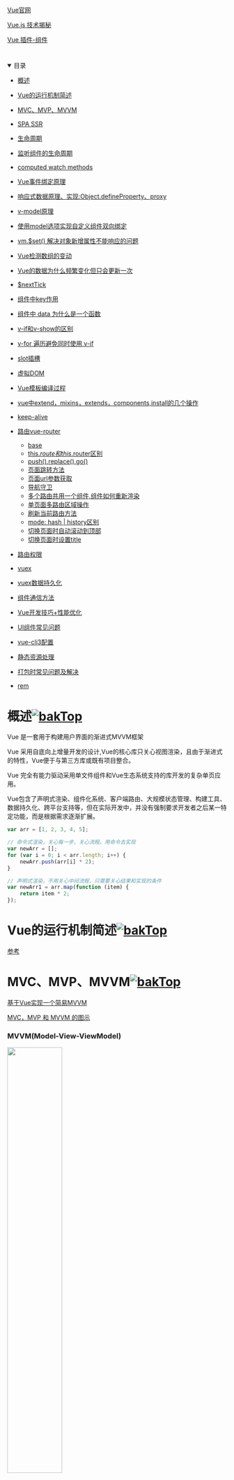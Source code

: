 <a id="top"></a>

# 
[Vue官网](http://doc.vue-js.com/v2/guide/)

[Vue.js 技术揭秘](https://ustbhuangyi.github.io/vue-analysis/prepare/flow.html)

[Vue 插件-组件](/details/Vue/插件-组件.md)


<!-- [30 道 Vue 面试题，内含详细讲解（涵盖入门到精通，自测 Vue 掌握程度）](https://juejin.im/post/5d59f2a451882549be53b170) -->
<!-- [Vue源码阅读 - 依赖收集原理](https://segmentfault.com/a/1190000015562213) -->

# 

<details open>
  <summary>
    目录
  </summary>

* <a href="#概述">概述</a>  
* <a href="#Vue的运行机制简述">Vue的运行机制简述</a>
* <a href="#MVC、MVP、MVVM">MVC、MVP、MVVM</a>  
* <a href="#SPA">SPA SSR</a>
* <a href="#生命周期">生命周期</a>
* <a href="#监听组件的生命周期">监听组件的生命周期</a>

* <a href="#computed watch methods">computed watch methods</a>
* <a href="#Vue事件绑定原理">Vue事件绑定原理</a>

* <a href="#响应式数据原理、实现">响应式数据原理、实现:Object.defineProperty、proxy</a>

* <a href="#v-model原理">v-model原理</a>
* <a href="#自定义组件双向绑定">使用model选项实现自定义组件双向绑定</a>


* <a href="#解决对象新增属性不能响应的问题"> vm.$set() 解决对象新增属性不能响应的问题</a>
* <a href="#Vue检测数组的变动">Vue检测数组的变动</a>
* <a href="#Vue的数据为什么频繁变化但只会更新一次">Vue的数据为什么频繁变化但只会更新一次</a>
* <a href="#$nextTick">$nextTick</a> 
* <a href="#组件中key作用">组件中key作用</a>

* <a href="#组件中 data 为什么是一个函数">组件中 data 为什么是一个函数</a>
* <a href="#v-if和v-show的区别">v-if和v-show的区别</a>
* <a href="#v-for 遍历避免同时使用 v-if">v-for 遍历避免同时使用 v-if</a>
* <a href="#slot">slot插槽</a>
* <a href="#虚拟DOM">虚拟DOM</a>
* <a href="#Vue模板编译过程">Vue模板编译过程</a>
* <a href="#extend,mixins,extends,components,install等">vue中extend，mixins，extends，components,install的几个操作</a>

* <a href="#keep-alive">keep-alive</a>
* <a href="#路由vue-router">路由vue-router</a>
  * <a href="#base">base</a>
  * <a href="#this.$route 和 this.$router区别">this.$route 和 this.$router区别</a>
  * <a href="#push(),replace(),go()">push(),replace(),go()</a>
  * <a href="#页面跳转方法">页面跳转方法</a>
  * <a href="#页面url参数获取">页面url参数获取</a>
  * <a href="#导航守卫">导航守卫</a>
  * <a href="#多个路由共用一个组件操作">多个路由共用一个组件,组件如何重新渲染</a>
  * <a href="#单页面多路由区域操作">单页面多路由区域操作</a>
  * <a href="#刷新当前路由方法">刷新当前路由方法</a>
  * <a href="#mode">mode: hash | history区别</a>
  * <a href="#切换页面时自动滚动到顶部">切换页面时自动滚动到顶部</a>
  * <a href="#切换页面时设置title">切换页面时设置title</a>
* <a href="#路由权限">路由权限</a>
* <a href="#vuex">vuex</a>
* <a href="#vuex数据持久化">vuex数据持久化</a>

* <a href="#组件通信方法">组件通信方法</a>

* <a href="#vue项目性能优化">Vue开发技巧+性能优化</a>
* <a href="#UI组件">UI组件常见问题</a>
* <a href="#vue-cli3配置">vue-cli3配置</a>
* <a href="#静态资源处理">静态资源处理</a>
* <a href="#打包时常见问题及解决">打包时常见问题及解决</a>
* <a href="#rem">rem</a>

</details>


# <a name="概述">概述</a>[![bakTop](./img/backward.png)](#top)  
Vue 是一套用于构建用户界面的渐进式MVVM框架

Vue 采用自底向上增量开发的设计,Vue的核心库只关心视图渲染，且由于渐进式的特性，Vue便于与第三方库或既有项目整合。

Vue 完全有能力驱动采用单文件组件和Vue生态系统支持的库开发的复杂单页应用。

Vue包含了声明式渲染、组件化系统、客户端路由、大规模状态管理、构建工具、数据持久化、跨平台支持等，但在实际开发中，并没有强制要求开发者之后某一特定功能，而是根据需求逐渐扩展。
```js
var arr = [1, 2, 3, 4, 5];

// 命令式渲染，关心每一步、关心流程。用命令去实现
var newArr = [];
for (var i = 0; i < arr.length; i++) {
    newArr.push(arr[i] * 2);
}

// 声明式渲染，不用关心中间流程，只需要关心结果和实现的条件
var newArr1 = arr.map(function (item) {
    return item * 2;
});
```


# <a name="Vue的运行机制简述">Vue的运行机制简述</a>[![bakTop](./img/backward.png)](#top)  
[参考](https://juejin.im/post/5cd8a7c1f265da037a3d0992#heading-13)

# <a name="MVC、MVP、MVVM">MVC、MVP、MVVM</a>[![bakTop](./img/backward.png)](#top)  
[基于Vue实现一个简易MVVM](https://juejin.im/post/5cd8a7c1f265da037a3d0992)

[MVC，MVP 和 MVVM 的图示](http://www.ruanyifeng.com/blog/2015/02/mvcmvp_mvvm.html)


### MVVM(Model-View-ViewModel)
<img src="img/Vue/mvvm.png" width="50%"/>

<img src="img/Vue/mvvm1.png" width="50%"/>

* View: 代表视图层，负责将数据模型渲染到页面上 ;也就是用户界面。前端主要由 HTML 和 CSS 来构建 。

* Model: 代表数据模型，泛指后端进行的各种业务逻辑处理和数据操控，对于前端来说就是后端提供的 api 接口。

* ViewModel: 通过双向绑定把View和Model进行同步交互，不需要手动操作DOM的一种设计思想。前端开发者对从后端获取的 Model 数据进行转换处理，做二次封装，以生成符合 View 层使用预期的视图数据模型

View 和 Model 之间并没有直接的联系，而是通过ViewModel进行交互，Model 和 ViewModel 之间的交互是双向的， 因此View 数据的变化会同步到Model中，而Model 数据的变化也会立即反应到View 上。


MVVM主要通过数据来显示视图层而不是操作节点，解决了MVC中大量的DOM操作使页面渲染性能降低，加载速度慢，影响用户体验问题。主要用于数据操作比较多的场景


MVVM优点:
```html
低耦合。视图（View）可以独立于Model变化和修改，一个ViewModel可以绑定到不同的"View"上，当View变化的时候Model可以不变，当Model变化的时候View也可以不变。

可重用性。你可以把一些视图逻辑放在一个ViewModel里面，让很多view重用这段视图逻辑。

独立开发。开发人员可以专注于业务逻辑和数据的开发（ViewModel），设计人员可以专注于页面设计。

可测试。界面素来是比较难于测试的，而现在测试可以针对ViewModel来写。
```

# <a name="SPA">SPA SSR SEO</a>[![bakTop](./img/backward.png)](#top)    
[浅谈SPA、SEO、SSR](https://www.jianshu.com/p/fcb98533bc18)
[30 道 Vue 面试题，内含详细讲解](https://juejin.im/post/5d59f2a451882549be53b170#heading-1)

## SPA（Single Page Application）单页面应用
仅在 Web 页面初始化时加载相应的 HTML、JavaScript 和 CSS。一旦页面加载完成，SPA 不会因为用户的操作而进行页面的重新加载或跳转；取而代之的是利用路由机制实现 HTML 内容的变换，UI 与用户的交互，避免页面的重新加载。

* 优点：
>
    用户体验好、快，内容的改变不需要重新加载整个页面，避免了不必要的跳转和重复渲染；

    服务器压力小；

    前后端职责分离，架构清晰，前端进行交互逻辑，后端负责数据处理；

* 缺点：
>
    初次加载耗时较长：会等待所有编译后的 js、CSS 文件都下载完成后，才开始进行页面的渲染,所以首屏渲染需要一定的时间

    前进后退路由管理：由于单页应用在一个页面中显示所有的内容，所以不能使用浏览器的前进后退功能，所有的页面切换需要自己建立堆栈管理；

    SEO 难度较大：因为 SPA 页面的内容是通过 Ajax 获取，而搜索引擎爬取工具并不会等待 Ajax 异步完成后再抓取页面内容，所以在 SPA 中是抓取不到页面通过 Ajax 获取到的内容。


## SSR(Server-Side Rendering) 服务器端渲染 
[Vue SSR 指南](https://ssr.vuejs.org/zh/)
[Vue SSR 踩坑之旅](https://juejin.im/post/5cb6c36e6fb9a068af37aa35)
 
在客户端将标签渲染成的整个 html 片段的工作在服务端完成，服务端形成的html 片段直接返回给客户端这个过程就叫做服务端渲染。

在普通的SPA中，一般是将框架及网站页面代码发送到浏览器，然后在浏览器中生成和操作DOM（这里也是第一次访问SPA网站在同等带宽及网络延迟下比传统的在后端生成HTML发送到浏览器要更慢的主要原因），    

可以将SPA应用打包到服务器上，在服务器上渲染出HTML，发送到浏览器，这样的HTML页面还不具备交互能力，所以还需要与SPA框架配合，在浏览器上“混合”成可交互的应用程序。所以，只要能合理地运用SSR技术，不仅能一定程度上解决首屏慢的问题，还能获得更好的SEO。

* SSR的优点
>
    更利于首屏渲染，更快的响应时间，直接由服务端渲染好页面直接返回显示，无需等待下载 js 文件及再去渲染。

    更好的SEO，我们可以将SEO的关键信息直接在后台就渲染成HTML，而保证搜索引擎的爬虫都能爬取到关键数据。

* SSR缺点
>
    服务器压力大，相对于仅仅需要提供静态文件的服务器，SSR中使用的渲染程序自然会占用更多的CPU和内存资源

    一些常用的浏览器API可能无法正常使用，比如window、docment和alert等，如果使用的话需要对运行的环境加以判断

    服务端渲染只支持 beforCreate 和 created 两个钩子函数

    开发调试会有一些麻烦，因为涉及了浏览器及服务器，对于SPA的一些组件的生命周期的管理会变得复杂

    可能会由于某些因素导致服务器端渲染的结果与浏览器端的结果不一致

* SSR常用框架  
[Vue.js 的Nuxt](https://nuxtjs.org/guide/installation)  
[React 的 Next](https://nextjs.org/)

## SEO（Search Engine Optimization）搜索引擎优化
SEO是一种通过了解搜索引擎的运作规则（如何抓取网站页面，如何索引以及如何根据特定的关键字展现搜索结果排序等）来调整网站，以提高该网站在搜索引擎中某些关键词的搜索结果排名。


## 总结
服务器端渲染会先向后端请求数据，生成完整首屏HTML后返回给客户端

客户端渲染会等待JS下载，解析完之后再向服务器请求数据，等待过程中是什么也没有的，所以会出现首屏白页的情况

![服务端渲染](./img/Vue/服务端渲染.png) 
![客户端渲染](./img/Vue/客户端渲染.png)


# <a name="Vue事件绑定原理">Vue事件绑定原理</a>[![bakTop](./img/backward.png)](#top)  

Vue的事件分为2种，一种是原生事件绑定，还有一种是组件的事件绑定。
* 原生dom事件的绑定，采用的是addEventListener实现；
* 组件事件绑定是通过Vue自定义的$on实现的


# <a name="响应式数据原理、实现">响应式数据原理、实现:Object.defineProperty、proxy</a>[![bakTop](./img/backward.png)](#top)    
Vue主要通过以下4个步骤实现响应式数据:  
* 实现一个监听器「Observer」：对数据对象进行遍历，包括子属性对象的属性，利用Object.defineProperty()在属性上都加上getter和setter，这样后，给对象的某个值赋值，就会触发setter，那么就能监听到数据变化
* 实现一个解析器「Compile」：解析Vue模板指令，将模板中的变量都替换成数据，然后初始化渲染页面视图，并将每个指令对应的节点绑定更新函数，添加监听数据的订阅者，一旦数据有变动，收到通知，调用更新函数进行数据更新
* 实现一个订阅者「Watcher」：Watcher订阅者是Observer和Compile之间通信的桥梁，主要任务是订阅Observer中的属性值变化的消息，当收到属性值变化的消息时，触发解析器Compile中对应的更新函数
* 实现一个订阅器「Dep」：订阅器采用发布-订阅设计模式，用来收集订阅者Watcher，对监听器Observer和订阅者Watcher进行统一管理


[0 到 1 掌握：Vue 核心之数据双向绑定](https://juejin.im/post/5d421bcf6fb9a06af23853f1)

[深入浅出Vue响应式原理](https://juejin.im/post/5d229bfc5188252d707f3ac6)

Vue 数据双向绑定主要是指：数据变化更新视图，视图变化更新数据

Vue2 采用数据劫持结合发布—订阅模式的方法，通过 Object.defineProperty() 来劫持各个属性的 setter，getter，在数据变动时发布消息给订阅者，触发相应的监听回调,实现数据双向绑定


Object.defineProperty无法监控到数组下标的变化，导致直接通过数组的下标给数组设置值，不能实时响应。 为了解决这个问题，经过vue内部处理后可以使用以下几种方法来监听数组
>
    push()
    pop()
    shift()
    unshift()
    splice()
    sort()
    reverse()


Vue3 则使用 Proxy


![img](./img/vuexys.png)

[实现双向绑定Proxy比defineproperty优劣如何?](https://juejin.im/post/5acd0c8a6fb9a028da7cdfaf)


### 区别：
>
    Object.definedProperty 的作用是劫持一个对象的属性，劫持属性的getter和setter方法，在对象的属性发生变化时进行特定的操作。而 Proxy 劫持的是整个对象。

    Proxy 可以直接监听对象而非属性,以直接监听数组的变化；

    Proxy 的第二个参数可以有 13 种拦截方法，比起 Object.defineProperty() 要更加丰富

    Object.definedProperty 不支持数组，更准确的说是不支持数组的各种API，因为如果仅仅考虑arry[i] = value 这种情况，是可以劫持的，但是这种劫持意义不大。而 Proxy 可以支持数组的各种API。

    尽管 Object.defineProperty 有诸多缺陷，但是其兼容性要好于 Proxy


### [Object.defineProperty:](https://www.w3cplus.com/vue/vue-two-way-binding-object-defineproperty.html)
Object.defineProperty(obj, prop, descriptor)

定义出来的属性，默认是不可枚举，不可更改，不可配置【无法delete】

基本用法
```js
let obj = {
  name: 'Tom'
};
let temp = 'base';
Object.defineProperty(obj, 'name', {
    get() {
        console.log("读取成功");
        return temp
    },
    set(value) {
        console.log("设置成功");
        temp = value;
    }
});
obj.name = 'change';
console.log(obj.name);
```

https://juejin.im/post/5acc17cb51882555745a03f8  

Object.defineProperty双向绑定-简
>
    const obj = {};
    Object.defineProperty(obj, 'text', {
      get: function() {
        console.log('get')
      },
      set: function(newVal) {
        console.log('set:' + newVal);
        document.getElementById('input').value = newVal;
        document.getElementById('span').innerHTML = newVal;
      }
    });

    const ipt = document.getElementById('input');
    ipt.addEventListener('keyup', function(e){
      obj.text = e.target.value;
    })


### [proxy](http://es6.ruanyifeng.com/#docs/proxy)
new Proxy(target, handler)

target参数表示所要拦截的目标对象，handler参数也是一个对象，用来定制拦截行为。

Proxy 会劫持整个对象，读取对象中的属性或者是修改属性值，那么就会被劫持。  
但是有点需要注意，复杂数据类型，监控的是引用地址，而不是值，如果引用地址没有改变，那么不会触发set。


>
    let obj = {name: 'Yvette', hobbits: ['travel', 'reading'], info: {
        age: 20,
        job: 'engineer'
    }};
    let p = new Proxy(obj, {
        get(target, key) { //第三个参数是 proxy， 一般不使用
            console.log('读取成功');
            //Reflect.get方法查找并返回target对象的key属性，如果没有该属性，则返回undefined。
            return Reflect.get(target, key);
        },
        set(target, key, value,receiver) {
            if(key === 'length') return true; //如果是数组长度的变化，返回。
            console.log('设置成功');
            return Reflect.set(target, key, value,receiver);
        }
    });
    p.name = 20; //设置成功
    p.age = 20; //设置成功; 不需要事先定义此属性
    p.hobbits.push('photography'); //读取成功;注意不会触发 set
    p.info.age = 18; //读取成功;不会触发 set

proxy双向绑定-简
>
    let input = document.querySelector('#input')
    let span = document.querySelector('#span')
    const obj = new Proxy({text:''},{
      get: function(target,key,receiver) {
        console.log('get ');
        return Reflect.get(target,key,receiver)
      },
      set: function(target,key,val,receiver) {
        console.log('set :' + val);
        input.value = val;
        span.innerHTML = val;
        return Reflect.set(target,key,val,receiver)
      }
    });
    input.addEventListener('keyup', function(e){
      obj.text = e.target.value;
    })

## Vue的响应式原理
>
    当一个Vue实例创建时，vue会遍历data选项的属性，用 Object.defineProperty 将它们转为 getter/setter并且在内部追踪相关依赖，在属性被访问和修改时通知变化。 每个组件实例都有相应的 watcher 程序实例，它会在组件渲染的过程中把属性记录为依赖，之后当依赖项的 setter 被调用时，会通知 watcher 重新计算，从而致使它关联的组件得以更新。


# <a  name="v-model原理">v-model原理</a>[![bakTop](./img/backward.png)](#top)
在 vue 项目中主要使用 v-model 指令在表单 input、textarea、select 等元素上创建双向数据绑定，我们知道 v-model 本质上不过是语法糖，v-model 在内部为不同的输入元素使用不同的属性并抛出不同的事件：

text 和 textarea 元素使用 value 属性和 input 事件；
checkbox 和 radio 使用 checked 属性和 change 事件；
select 字段将 value 作为 prop 并将 change 作为事件。

以 input  表单元素为例：
```html
<input v-model='val'>
相当于
<input :value="val" @input="val = $event.target.value">
```


# <a name="生命周期">生命周期</a>[![bakTop](./img/backward.png)](#top)  
[官网-生命周期钩子](https://cn.vuejs.org/v2/api/#%E9%80%89%E9%A1%B9-%E7%94%9F%E5%91%BD%E5%91%A8%E6%9C%9F%E9%92%A9%E5%AD%90)

[Vue2.0生命周期](https://segmentfault.com/a/1190000008010666)  

[Vue父子组件生命周期执行顺序及钩子函数的个人理解](https://www.cnblogs.com/yuliangbin/p/9348156.html)

[「进击的前端工程师」从源码解读Vue生命周期，让面试官对你刮目相看](https://juejin.im/post/5d1b464a51882579d824af5b)


## 生命周期
Vue 实例有一个完整的生命周期，也就是从开始创建、初始化数据、编译模版、挂载 Dom -> 渲染、更新 -> 渲染、卸载等一系列过程，我们称这是 Vue 的生命周期,有时也叫它们生命周期钩子。

钩子函数:  
>
    钩子函数是Windows消息处理机制的一部分，通过设置“钩子”，应用程序可以在系统级对所有消息、事件进行过滤，访问在正常情况下无法访问的消息。钩子的本质是一段用以处理系统消息的程序，通过系统调用，把它挂入系统。---百度

[JavaScript：理解事件、事件处理函数、钩子函数、回调函数](https://www.jianshu.com/p/a0c580ed3432)

一般认为，钩子函数就是回调函数的一种，其实还是有差异的，差异地方就是：触发的时机不同。

钩子函数 Hook
//在按钮点击时候立即执行钩子函数
```js
let btn = document.getElementById("btn");
btn.onclick = function(){
    console.log(this.onclick); //function
}
```
回调函数：  
//给按钮绑定了一个监听器，消息捕获的过程不能参与，而在捕获执行完毕的时候，回调函数才会执行。
```js
let btn = document.getElementById("btn");
btn.addEventListener("click",function(){
  console.log(this.onclick);//null
});
```

钩子函数在捕获消息的第一时间就执行，而回调函数是捕获结束时，最后一个被执行的。
钩子函数和回调函数都是事件处理函数

----

![生命周期](/img/Vue/lifeCycle.jpg)

## 各个生命周期作用：

* beforeCreated阶段: 实例创建前发生；数据对象data和vue实例的挂载元素$el都为undefined，还未初始化。 

* created阶段: 实例创建完成后发生；完成data初始化，$el还没有。此时无法与操作DOM，但可以通过vm.$nextTick来访问。

* beforeMount阶段：挂载前发生；完成了data和$el初始化，但还是挂载之前为虚拟的dom节点，data.message还未替换。 此时也可以对数据进行更改，但不会触发updated。

* mounted阶段：挂载完成后发生；$el挂载完成，data数据渲染。

* beforeUpdate：更新前发生；也就是响应式数据发生更新，虚拟dom重新渲染之前被触发，你可以在当前阶段进行更改数据，不会造成重新渲染。

* updated: 更新完成后发生；当前阶段组件Dom已完成更新。`避免在此期间更改数据，因为这可能会导致无限循环的更新。`

* activated: keep-alive组件被激活时调用

* deactivated: keep-alive组件被停用时调用

* beforeDestroy: 实例销毁前发生；此时，实例仍然完全可用。可以在这时进行善后收尾工作，比如清除计时器。

* destroyed：销毁完成后发生；对data的改变不会再触发周期函数，说明此时vue实例已经解除了事件监听以及和dom的绑定，但是dom结构依然存在

* errorCaptured： 当捕获一个来自子孙组件的错误时被调用


## 生命周期的一些使用方法：

* beforecreate: 可以在这加个loading事件，在加载实例时触发  

* created: 初始化完成时的事件写在这里，如在这结束loading事件，异步请求也适宜在这里调用  

* mounted: 挂载元素，获取到DOM节点  

* updated: 任何数据的更新,如果要做统一的业务逻辑处理使用此钩子函数  

* beforeDestroy: 页面退出前操作(如：确认是否退出登录)

* Vue的所有生命周期函数都是自动绑定到this的上下文上。所以，你这里使用箭头函数的话，就会出现this指向的父级作用域，就会报错

## 在哪个生命周期内调用异步请求？
可以在钩子函数 created、beforeMount、mounted 中进行调用，因为在这三个钩子函数中，data 已经创建，可以将服务端端返回的数据进行赋值。  
推荐在 created 钩子函数中调用异步请求，因为在 created 钩子函数中调用异步请求有以下优点：
* 能更快获取到服务端数据，减少页面 loading 时间；
* ssr 只支持 beforeCreate和created 钩子函数，所以放在 created 中有助于一致性；

## 调用钩子的顺序 
```js
name ->  
components ->  
extend/mixins ->  
props -> 
data ->  
computed -> 
watch ->  
filters ->  
beforeCreated -> created ->  
beforeMount -> mounted ->  
beforeUpdate -> updated ->  
activated -> deactivate ->  
beforeDestroy -> destroyed
```



## 父子组件生命周期调用顺序？

加载渲染过程
>
    父 beforeCreate -> 父 created -> 父 beforeMount -> 
    子 beforeCreate -> 子 created -> 子 beforeMount -> 子 mounted -> 
    父 mounted


子组件更新过程
>
    父 beforeUpdate -> 
    子 beforeUpdate -> 子 updated -> 
    父 updated


父组件更新过程
>
    父 beforeUpdate ->  父 updated


销毁过程
>
    父 beforeDestroy -> 
    子 beforeDestroy -> 子 destroyed -> 
    父 destroyed


# <a name="监听组件的生命周期">监听子组件的生命周期</a>[![bakTop](./img/backward.png)](#top)  

父组件监听到子组件挂载 mounted就做一些逻辑处理

常规的写法可能如下：
```js
// Parent.vue
<Child @mounted="doSomething"/>

// Child.vue
mounted() {
  this.$emit("mounted");
}
```

通过 @hook来监听，子组件不需要任何处理，只需要在父组件引用的时候即可：
```js
//  Parent.vue
<Child @hook:mounted="doSomething" ></Child>
doSomething() {
  console.log('父组件监听到 mounted 钩子函数 ...');
},
    
//  Child.vue
mounted(){
  console.log('子组件触发 mounted 钩子函数 ...');
},    
    
// 以上输出顺序为：
// 子组件触发 mounted 钩子函数 ...
// 父组件监听到 mounted 钩子函数 ...     
```
其它的生命周期事件，例如： created， updated等都可监听


# <a name="computed watch methods">computed watch methods用法，区别</a>[![bakTop](./img/backward.png)](#top)  
[computed和watch的细节全面分析](https://segmentfault.com/a/1190000012948175)

[官网-watch](https://cn.vuejs.org/v2/api/#watch)

[官网-computed](https://cn.vuejs.org/v2/api/#computed)

## 用法、区别：
* computed watch前两者自动追踪数据，执行相关函数，methods需手动调用；  

* computed 是`计算属性`,依赖其它属性值，并且值有缓存(页面重新渲染值不变化,计算属性会立即返回之前的计算结果，而不必再次执行函数);  
  只有在它的相关依赖发生改变时才会重新取值; computed的对象无需声明（声明会报错）

* watch `监听`某个数据的变化，执行相关操作;无缓存性(页面重新渲染时值不变化也会执行); watch的对象必须事先声明  

* 当需要进行数值计算，并且依赖于其它数据时，应该使用 computed，可以利用 computed 的缓存特性，  
* 数据变化的同时进行异步操作或者是比较大的开销，那么watch为最佳选择  

## 基本使用：
```js
// watch
data() {
  return {
    firstName: 'Foo',
    lastName: 'Bar',
    fullName: 'Foo Bar'
  }
},
watch: {
  firstName(val) {
    this.fullName = val + ' ' + this.lastName
  },
  lastName(val) {
    this.fullName = this.firstName + ' ' + val
  }
}

//computed
data() {
  return {
    firstName: 'Foo',
    lastName: 'Bar',
  }
},

computed: {
  // 仅读取
  fullName() {
    return this.firstName + ' ' + this.lastName
  }
}

//computed：get(),set()用法
computed: {
  // 读取和设置
  fullName:{
    get(){
      return this.firstName + ' ' + this.lastName
    },
    set(val){
      //监视当前属性值的变化，当属性值发生变化时执行，更新相关的属性数据
      //val就是fullName的最新属性值
      var names = val.split(' ')
      this.firstName = names[0]
      this.lastName = names[names.length - 1]
    }
  }
}
```

## watch：深度监听
最初绑定的时候是不会执行的，要等到 `监听值改变`才执行监听计算;  
但当设置`immediate: true`时初始化的时候就会自动触发

`deep: true` 监听复杂数据类型需用深度监听
```js
watch: {
  'obj.a': {
    //深度监听对应的函数名必须为handler,否则无效果,因为watcher里面对应的是对handler的调用
    handler(newName, oldName) {
      console.log('obj.a changed');
    },
    immediate: true,//立即执行
    deep: true //深度监听
  },
}  
```

### 触发监听执行多个方法
使用数组可以设置多项，形式包括字符串、函数、对象

```html
<template>
  <div>{{name}}</div>
</template>
<script>
export default {
  data(){
      return{
        name: 'Joe'
      }
  },
  watch: {
    name: [
      'sayName1',
      function(newVal, oldVal) {
        console.log(newVal, oldVal);
        this.sayName2()
      },
      {
        handler: 'sayName3',
        immaediate: true
      }
    ]
  },
  created(){
    this.name = 'name改变了'
  },
  methods: {
    sayName1() {
      console.log('sayName1==>', this.name)
    },
    sayName2() {
      console.log('sayName2==>', this.name)
    },
    sayName3() {
      console.log('sayName3==>', this.name)
    }
  }
}
</script>
```
`注意，不应该使用箭头函数来定义 watcher 函数 (例如 searchQuery: newValue => this.updateAutocomplete(newValue))。理由是箭头函数绑定了父级作用域的上下文，所以 this 将不会按照期望指向 Vue 实例，`

# <a name="解决对象新增属性不能响应的问题">vm.$set() 解决对象新增属性不能响应的问题</a>[![bakTop](./img/backward.png)](#top)  
[Vue文档-深入响应式原理](https://cn.vuejs.org/v2/guide/reactivity.html)

在实例初始化的时候，遍历data里所有的属性，并使用 Object.defineProperty 把这些属性全部转为 getter/setter。  
对于已经创建的实例，Vue 不允许动态添加根级别的响应式属性  
但是，可以使用 Vue.set (object, propertyName, value)方法向嵌套对象添加响应式属性

示例：
```vue
<template>
  <div>
    <ul>
      <li v-for="value in obj" :key="value">
        {{value}}
      </li>
    </ul>
    <button @click="addObjB">添加obj.b</button>
  </div>
</template>
<script>
export default {
  data () {
    return {
      obj: {
        a: 'obj.a'
      }
    }
  },
  methods: {
    addObjB () {
      this.obj.b = 'obj.b'
      console.log(this.obj)
    }
  }
}
</script>
<style></style>
```
点击button会发现，obj.b 已经成功添加，但是视图并未刷新：
原因在于在Vue实例创建时，obj.b并未声明，因此就没有被Vue转换为响应式的属性，自然就不会触发视图的更新，这时就需要使用Vue的全局api: Vue.set() 
```js
addObjB () {
  // this.obj.b = 'obj.b'
  this.$set(this.obj, 'b', 'obj.b')
  console.log(this.obj)
}
```
$set()方法相当于手动的去把obj.b处理成一个响应式的属性，此时视图也会跟着改变了：


# <a name="Vue检测数组的变动">Vue检测数组的变动</a>[![bakTop](./img/backward.png)](#top)  
[Vue文档-深入响应式原理](https://cn.vuejs.org/v2/guide/reactivity.html)

### Vue 能检测以下数组的变动
```js
push()
pop()
shift()
unshift()
splice()
sort()
reverse()
```

### Vue 不能检测以下数组的变动
1. 当你利用索引直接设置一个数组项时，例如：vm.items[indexOfItem] = newValue  

2. 当你修改数组的长度时，例如：vm.items.length = newLength


举例：
```js
var vm = new Vue({
  data: {
    items: ['a', 'b', 'c']
  }
})
vm.items[1] = 'x' // 不是响应性的
vm.items.length = 2 // 不是响应性的
```

解决第一个问题：
```js

vm.$set(vm.items, indexOfItem, newValue)

vm.items.splice(indexOfItem, 1, newValue)
```

解决第二类问题：
```js
vm.items.splice(newLength)
```


# <a name="组件中data为什么是一个函数">组件中 data 为什么是一个函数</a>[![bakTop](./img/backward.png)](#top)  
[组件中的data为什么是函数](https://juejin.im/post/5e8dd5266fb9a03c703fb168#heading-9)

[风格指南](https://cn.vuejs.org/v2/style-guide/#%E7%BB%84%E4%BB%B6%E6%95%B0%E6%8D%AE%E5%BF%85%E8%A6%81)

```
  为什么组件中的 data 必须是一个函数，然后 return 一个对象，而 new Vue 实例里，data 可以直接是一个对象？
```

如果组件里 data 直接写了一个对象的话，那么如果你在模板中多次声明这个组件，组件中的 data 会指向同一个引用。  
此时如果在某个组件中对 data 进行修改，会导致其他组件里的 data 也被污染。 而如果使用函数的话，每个组件里的 data 会有单独的引用，这个问题就可以避免了。

# <a name="v-if和v-show的区别">v-if和v-show的区别</a>[![bakTop](./img/backward.png)](#top)  
[官网解释](https://cn.vuejs.org/v2/guide/conditional.html#v-if-vs-v-show)



```html
v-if 是“真正”的条件渲染，因为它会确保在切换过程中条件块内的事件监听器和子组件适当地被销毁和重建。

v-if 也是惰性的：如果在初始渲染时条件为假，则什么也不做——直到条件第一次变为真时，才会开始渲染条件块。

v-show 只是简单的display控制显隐藏，不管初始条件如何，元素总会被渲染；
```
v-if 有更高的切换开销，而 v-show 有更高的初始渲染开销。  
因此，v-if适用于很少改变条件的场景，v-show适用于频繁切换条件的场景。

# <a name="v-for 遍历避免同时使用 v-if">v-for 遍历避免同时使用 v-if</a>[![bakTop](./img/backward.png)](#top)  
[官网解释](https://cn.vuejs.org/v2/guide/conditional.html#v-if-%E4%B8%8E-v-for-%E4%B8%80%E8%B5%B7%E4%BD%BF%E7%94%A8)

[风格指南-避免 v-if 和 v-for 用在一起](https://cn.vuejs.org/v2/style-guide/#%E9%81%BF%E5%85%8D-v-if-%E5%92%8C-v-for-%E7%94%A8%E5%9C%A8%E4%B8%80%E8%B5%B7%E5%BF%85%E8%A6%81)

v-for 具有比 v-if 更高的优先级; 

推荐：
```html
isShow为false时，不会渲染列表，
如果将 v-if="isShow" 放在li标签里，列表依旧会渲染
<template>
<ul v-if="isShow">
  <li
    v-for="item in lists"
    :key="item.id"
  >
    {{ item.name }}
  </li>
</ul>
</template>
```

当只需要渲染很小一部分的时候，可以通过 computed 过滤掉无需渲染的列表。
而不是在 li 标签里使用  v-if="item.isActive"   

推荐：
```html
<template>
<ul>
  <li
    v-for="item in activeLists"
    :key="item.id"
  >
    {{ item.name }}
  </li>
</ul>
</template>

<script>
export default{
  data(){
    return{
      lists: [],
    }
  },
  computed: {
    activeLists() {
      return this.lists.filter((item) => {
        return item.isActive
      })
    }
  }
}
</script>
```

不推荐：
```html
<ul>
  <li
    v-for="user in users"
    v-if="user.isActive"
    :key="user.id">
    {{ user.name }}
  </li>
</ul>
```

# <a name="slot">slot插槽</a>[![bakTop](./img/backward.png)](#top)  
[官网-插槽](https://cn.vuejs.org/v2/guide/components-slots.html)

父组件来控制 插槽显示状态、内容  
子组件控制 插槽位置

### 普通插槽
一个不带 name 的 \<slot> 出口会带有隐含的名字“default”

```html
//父组件
<template>
  <div>
    我是父组件
    <slot-one >
      <p style="color:red">我是父组件插槽内容</p>
    </slot-one>
  </div>
</template>
<script>
import slotOne from '@/pages/slotOne.vue'

export default {
  components:{
    slotOne
  }
}
</script>

//子组件：slotOne.vue
<template>
  <div>
    <div>我是slotOne组件</div>
    <slot></slot>
  </div>
</template>
```

### 后备内容
有时为一个插槽设置具体的后备 (也就是默认的) 内容是很有用的，它只会在没有提供内容的时候被渲染。

```html
//父组件
<template>
  <div>
    我是父组件
    <slot-one></slot-one> <!-- 此时会显示子组件的 后备内容-->
    <slot-one>我不当备胎</slot-one>
  </div>
</template>
<script>
import slotOne from '@/pages/slotOne.vue'

export default {
  components:{
    slotOne
  }
}
</script>

//子组件：slotOne.vue
<template>
  <div>
    <div>我是slotOne组件</div>
    <slot-one>我是备胎</slot-one>
  </div>
</template>
```


### 具名插槽 ,作用域插槽
作用域插槽：让插槽内容能够访问子组件中才有的数据

父组件使用：  
* slot="header"
* v-slot:header (注意 v-slot 只能添加在 \<template> 上)  
  >v-slot:缩写# ；等同于 #header

```html
//父组件
<template>
  <div>
    我是父组件
    <slot-one>
      <p>我是普通插槽</p>
      <template slot="header">
        <p>我是名为header的slot</p>
      </template>
      <p slot="footer">我是名为footer的slot</p>

      <template v-slot:otherSlot="slotProps">
        访问 otherSlot插槽 的数据：{{slotProps}}
      </template>
    </slot-one>
  </div>
</template>
<script>
import slotOne from '@/pages/slotOne.vue'
export default {
  components:{
    slotOne
  }
}
</script>

//子组件：slotOne.vue
<template>
  <div>
    <div>我是slotOne组件</div>
    <slot name="header"></slot>
    <slot></slot>
    <slot name="footer"></slot>

    <p>----</p>
    <slot name="slotProps" :user="user" num="1"></slot>
  </div>
</template>
```

# <a name="组件中key作用">组件中key作用</a>[![bakTop](./img/backward.png)](#top)  

[写 React / Vue 项目时为什么要在列表组件中写 key，其作用是什么？](https://github.com/Advanced-Frontend/Daily-Interview-Question/issues/1)

[官网解释](https://cn.vuejs.org/v2/guide/list.html#%E7%BB%B4%E6%8A%A4%E7%8A%B6%E6%80%81)
```html
当 Vue.js 用 v-for 正在更新已渲染过的元素列表时，它默认用“就地复用”策略。如果数据项的顺序被改变，Vue 将不会移动 DOM 元素来匹配数据项的顺序， 而是简单复用此处每个元素，并且确保它在特定索引下显示已被渲染过的每个元素。

这个默认的模式是高效的，但是只适用于不依赖子组件状态或临时 DOM 状态 (例如：表单输入值) 的列表渲染输出。

为了给 Vue 一个提示，以便它能跟踪每个节点的身份，从而重用和重新排序现有元素，你需要为每项提供一个唯一 key 属性：
```

请用字符串或数值类型的值作为 v-for 的 key。

[VueAPI-key](https://cn.vuejs.org/v2/api/#key)
```html
key 的特殊属性主要用在 Vue 的虚拟 DOM 算法，在新旧 nodes 对比时辨识 VNodes。如果不使用 key，Vue 会使用一种最大限度减少动态元素并且尽可能的尝试修复/再利用相同类型元素的算法。使用 key，它会基于 key 的变化重新排列元素顺序，并且会移除 key 不存在的元素。

有相同父元素的子元素必须有独特的 key。重复的 key 会造成渲染错误
```

* 总结： 

key是给每一个vnode的唯一id,可以依靠key,更准确, 更快的拿到oldVnode中对应的vnode节点。

1. 更准确  
因为带key就不是就地复用了，在sameNode函数 a.key === b.key对比中可以避免就地复用的情况。所以会更加准确。

2. 更快  
利用key的唯一性生成map对象来获取对应节点，比遍历方式更快。 


* 为什么某些情况(增删改)不能用 index 作为 key  
操作数据更新时有bug，如删除某项时，删除了另一项

[Vue2.0 v-for 中 :key 到底有什么用？](https://www.zhihu.com/question/61064119/answer/766607894)

[为什么 Vue 中不要用 index 作为 key？（diff 算法详解）](https://juejin.im/post/5e8694b75188257372503722)

为了标识独有dom，key值一般我们取类似id这种唯一且 不变的变量，如果仅为了区分dom，元素不会频繁更新, 则可使用index索引


# <a name="虚拟DOM">虚拟 DOM</a>[![bakTop](./img/backward.png)](#top)  
[参考](https://www.jianshu.com/p/af0b398602bc?tdsourcetag=s_pctim_aiomsg)

[参考](https://juejin.im/post/5d36cc575188257aea108a74)


# <a name="Vue模板编译过程">Vue模板编译过程</a>[![bakTop](./img/backward.png)](#top) 
```
首先会先将模版通过解析器，解析成AST（抽象语法树），然后再通过优化器，遍历AST树，将里面的所有静态节点找出来，并打上标志，这样可以避免在数据更新进行重新生成新的Vnode的时候做一些无用的功夫，和diff算法对比时进行一些无用的对比，因为静态节点这辈子是什么样就是什么样的了，不会变化。接着，代码生成器会将这颗AST编译成代码字符串，这段字符串会别Vdom里面的createElement函数调用，最后生成Vnode。

```
# <a name="extend,mixins,extends,components,install等">Vue.extend,Vue.component,mixins,extends,install的几个操作</a>[![bakTop](./img/backward.png)](#top) 

### [Vue.extend](https://cn.vuejs.org/v2/api/#Vue-extend)

* 参数：{Object} options  
* 用法: 使用基础 Vue 构造器，创建一个“子类”。参数是一个包含组件选项的对象。

Vue.extend实际是创建一个构造器,对应的初始化构造器,并将其挂载到标签上

### [Vue.component](https://cn.vuejs.org/v2/api/#Vue-component)
* 参数：  
  {string} id  
  {Function | Object} [definition]

用法：注册或获取全局组件。注册还会自动使用给定的 id 设置组件的名称

```js
// 注册组件，传入一个扩展过的构造器
Vue.component('my-component', Vue.extend({ /* ... */ }))

// 注册组件，传入一个选项对象 (自动调用 Vue.extend)
Vue.component('my-component', { /* ... */ })

// 获取注册的组件 (始终返回构造器)
var MyComponent = Vue.component('my-component')
```

### [extends](https://cn.vuejs.org/v2/api/#extends)
* 类型：Object | Function
* 详细：
  允许声明扩展另一个组件 (可以是一个简单的选项对象或构造函数)，而无需使用 Vue.extend。这主要是为了便于扩展单文件组件。

### [mixins](https://cn.vuejs.org/v2/api/#mixins)
* 类型：Array\<Object\>
* 详细：  
  mixins 选项接收一个混入对象的数组。这些混入对象可以像正常的实例对象一样包含实例选项，这些选项将会被合并到最终的选项中，使用的是和 Vue.extend() 一样的选项合并逻辑。也就是说，如果你的混入包含一个 created 钩子，而创建组件本身也有一个，那么两个函数都会被调用。

  Mixin 钩子按照传入顺序依次调用，并在调用组件自身的钩子之前被调用。


# <a name="Vue的数据为什么频繁变化但只会更新一次">Vue的数据为什么频繁变化但只会更新一次</a>[![bakTop](./img/backward.png)](#top)  
Vue 异步执行 DOM 更新。Vue在观察到数据变化时并不是直接更新DOM，而是开启一个队列，并缓冲在同一事件循环中发生的所有数据改变。在缓冲时会去除重复数据，从而避免不必要的计算和DOM操作。然后，在下一个事件循环tick中，Vue刷新队列并执行实际工作。

由于VUE的数据驱动视图更新是异步的，即修改数据的当下，视图不会立刻更新，而是等同一事件循环中的所有数据变化完成之后，再统一进行视图更新。在同一事件循环中的数据变化后，DOM完成更新，立即执行nextTick(callback)内的回调。

# <a name="$nextTick">$nextTick</a>[![bakTop](./img/backward.png)](#top)  
[简单理解Vue中的nextTick](https://www.jianshu.com/p/a7550c0e164f)

源码路径：src\core\util\next-tick.js

### 原理：
Vue中DOM更新是异步的，$nextTick是DOM更新完成后执行的
在下次 DOM 更新循环结束之后执行延迟回调。  

nextTick主要使用了宏任务和微任务。根据执行环境分别尝试采用
  * Promise
  * MutationObserver
  * setImmediate
  * 如果执行环境不支持，会采用 setTimeout(fn, 0)代替。

### 使用场景：
* 在修改数据之后立即使用这个方法，可获取更新后的 DOM数据

* 在Vue生命周期的created()钩子函数进行的DOM操作一定要放在Vue.nextTick()的回调函数中  
在created()钩子函数执行的时候DOM 其实并未进行任何渲染，而此时进行DOM操作无异于徒劳，所以此处一定要将DOM操作的js代码放进Vue.nextTick()的回调函数中。与之对应的就是mounted()钩子函数，因为该钩子函数执行时所有的DOM挂载和渲染都已完成，此时在该钩子函数中进行任何DOM操作都不会有问题 。


### 什么时候需要用的$nextTick()
如：你在Vue生命周期的created()钩子函数进行的DOM操作一定要放在Vue.nextTick()的回调函数中。原因是在created()钩子函数执行的时候DOM 其实并未进行任何渲染，而此时进行DOM操作无异于徒劳，所以此处一定要将DOM操作的js代码放进Vue.nextTick()的回调函数中。  

而在mounted钩子函数中，因为该钩子函数执行时所有的DOM挂载和渲染都已完成，此时在该钩子函数中进行任何DOM操作都不会有问题，无需Vue.nextTick() 。

```js
created(){
  console.log('created',this.$el);
  this.$nextTick(()=>{
    console.log('created-nextTick', this.$el);
  })
}
mounted(){
  console.log('mounted',this.$el);
}

// 输出
//created undefined
//mounted <div></div>
//created-nextTick <div></div>
```

### 实例
```js
<div ref="msgDiv">{{msg}}</div>
<button @click="changeMsg">点击我</button>

data(){
  return {
    msg: "a"
  }
},     
methods: {
  changeMsg() {
    this.msg = "b"
    console.log(this.$refs.msgDiv.textContent) //'a' 
    this.$nextTick(function(){
      console.log(this.$refs.msgDiv.textContent) // 'b'
    })
  }
}
```

因为 $nextTick() 返回一个 Promise 对象，所以可以使用async/await：

```js
async changeMsg() {
  this.msg = "b"
  console.log(this.$refs.msgDiv.textContent) //'a' 
  await this.$nextTick();
  console.log(this.$refs.msgDiv.textContent) // 'b'
}
```

Vue在观察到数据变化时并不是直接更新DOM，而是开启一个队列，并缓冲在同一事件循环中发生的所有数据改变。在缓冲时会去除重复数据，从而避免不必要的计算和DOM操作。然后，在下一个事件循环tick中，Vue刷新队列并执行实际工作。


`总之，在数据变化后要执行的某个操作，而这个操作需要使用随数据改变而改变的DOM结构的时候，这个操作都应该放进Vue.nextTick()的回调函数中。`

# <a name="keep-alive">keep-alive</a>[![bakTop](./img/backward.png)](#top)  
[keep-alive](https://cn.vuejs.org/v2/api/#keep-alive)

[参考](https://juejin.im/post/5b2ce07ce51d45588a7dbf76)

包裹动态组件时，会缓存不活动的组件实例，主要用于保留组件状态或避免重新渲染；被包裹在keep-alive中的组件的状态将会被保留

keep-alive 是 Vue 内置的一个组件，可以使被包含的组件保留状态，避免重新渲染 ，其有以下特性：
* 一般结合路由和动态组件一起使用，用于缓存组件；

* 提供 include 和 exclude 属性，两者都支持字符串或正则表达式， include 表示只有名称匹配的组件会被缓存，exclude 表示任何名称匹配的组件都不会被缓存 ，其中 exclude 的优先级比 include 高；

* 对应两个钩子函数 activated 和 deactivated ，当组件被激活时，触发钩子函数 activated，当组件被移除时，触发钩子函数 deactivated。

```html
使用：
  缓存： <keep-alive include="组件1,组件2"></keep-alive>
  不缓存：<keep-alive exclude="组件1,组件2"></keep-alive>
  最大缓存数：<keep-alive :max="10"></keep-alive>

如果使用了keep-alive对组件进行了缓存，组件不会销毁，destroyed不执行  
当组件在keep-alive内被切换时组件的activated、deactivated这两个生命周期钩子函数会被执行
```

* 利用meta属性 设置组件是否缓存
```js
export default[
  {
    path:'/',
    name:'home',
    components:Home,
    meta:{
      keepAlive:true //需要被缓存的组件
  },
  {
    path:'/book',
    name:'book',
    components:Book,
    meta:{
      keepAlive:false //不需要被缓存的组件
  } 
]

<div id="app">
  <!--会被缓存的组件-->
  <keep-alive>
    <router-view v-if="$route.meta.keepAlive"></router-view>
  </keep-alive>

  <!--不会被缓存的组件-->
  <router-view v-if="!$route.meta.keepAlive">
  </router-view>
</div>
```


# <a name="路由vue-router">路由vue-router</a>[![bakTop](./img/backward.png)](#top)  
https://router.vuejs.org/zh

##  <a name="base">base</a>[![bakTop](./img/backward.png)](#top)  

    {
      path: '/a/:id?',  //访问路径, id表示路由参数 ，？表示路由参数可选（可传可不传)
      name: 'a', //名称，vue页面可通过name调用,
      component: A, //具体vue页面
      meta: {title: '标题'},  //页面标题
      children: [ //嵌套路由
      ],
      redirect: '/b', // { name: 'foo' } 重定向：当用户访问 /a时，URL 将会被替换成 /b，实际访问 /b 
      //{ path: '/b', query: { param1: '1',params2: '2' }}传参

      alias:'/b',  // 别名：/a 的别名是 /b，意味着，当用户访问 /b 时，URL 会保持为 /b，但是路由匹配则为 /a 
        用在 path: '/',中，不起作用，如：
        {
          path: '/',
          component: Hello,
          alias:'/home'
        }
    }
##  <a name="this.$route 和 this.$router区别">this.$route 和 this.$router区别</a>[![bakTop](./img/backward.png)](#top)  

    this.$route  信息参数（query、prams）传参获取 --只读
    this.$router 功能函数，go()，push()等方法调用 --只写

##  <a name="push(),replace(),go()">push(),replace(),go()</a>[![bakTop](./img/backward.png)](#top)  
1. push()
>
    this.$router.push(location, onComplete?, onAbort?) 
    this.$router.push({ name: 'user', params: { userId: '123' }})

    等同于\<router-link :to="...">	
    页面跳转，且会向 history 栈添加一个新的记录，当用户点击浏览器后退按钮时，则回到之前的 URL。  

2. replace()
>
    this.$router.replace(location, onComplete?, onAbort?) 
    this.$router.replace({ name: 'user', params: { userId: '123' }})

    等同于\<router-link :to="..." replace>  
    页面跳转，不会向 history 添加新记录，而是替换掉当前的 history 记录。

3. go()
>
    this.$router.go(n) //参数n是一个整数，意思是在 history 记录中向前或者后退多少步，

    this.$router.go(1)  等同于 history.forward()
    this.$router.go(-1) 等同于 history.back()

* resolve()
\<router-link\>标签实现新窗口打开 添加属性 target="_blank" 
```html
<router-link target="_blank" to="/home">home</router-link>
```

编程式导航
```js
this.$routerr.resolve(location, current?, append?)

seeShare(){
  let routeUrl = this.$router.resolve({
      path: "/home",
      query: {id: 'a'}
  });
  window.open(routeUrl .href, '_blank');
}
```

##  <a name="页面跳转方法">页面跳转方法</a>[![bakTop](./img/backward.png)](#top)  
`如果提供了 path，params会被忽略，所以用params方式传参要用name来引入`
>

    声明式 <router-link :to="...">
           <router-link :to="{name:'',params:{}}">
           <router-link :to="{path:'',query:{}}">

    编程式 router.push(...)
          router.push({name:'',params:{}})
          router.push({path:'',query:{}})

### 无参数：
1. (:to动态绑定name 或则 path) 页面自动解析成path地址 
>
    <router-link :to="{name:'RouterB'}">去B页面</router-link> 

2. (to="path")，只能指定path值 
>
    <router-link to="/RouterB">去B页面</router-link>  
      
### 传参:
1. query
>
    (query传参，参数通过url get方式拼接) --在浏览器地址栏中显示参数：?id=myid&name=myname

    <router-link :to="{path:'/A', query: {name:'name1', title: 'title1'} }">去A页面</router-link>

2. params传参
>
    (params传参，参数通过路径[/001]形式拼接到url上，如果没有在路径配置种使用参数占位符，url不会拼接，直接展示是具体路由页面)：/myid/myname

    <router-link :to="{name:'B', params: {name:'name2', title: 'title2'}}">去B页面</router-link>

##  <a name="页面url参数获取">页面url参数获取</a>[![bakTop](./img/backward.png)](#top)  
>
    var param = this.$route.query; //query传参 获取方法
    var param = this.$route.params; //params传参 获取方法

## <a name="导航守卫">导航守卫</a>[![bakTop](./img/backward.png)](#top)  

### 全局前置守卫:beforeEach
>
    router = new Router({})
    router.beforeEach((to, from, next)={
      //to: 即将进入的路由
      //from: 当前离开的路由
          //to from 包含属性：
          {
            fullPath: ""
            hash: ""
            matched: []
            meta: {}
            name: null
            params: {}
            path: ""
            query: {}
          }
      //next:
          next(): 进行管道中的下一个钩子。如果全部钩子执行完了，则导航的状态就是 confirmed (确认的)。

          next(false): 中断当前的导航。如果浏览器的 URL 改变了 (可能是用户手动或者浏览器后退按钮)，那么 URL 地址会重置到 from 路由对应的地址。

          next('/') 或者 next({ path: '/' }): 跳转到一个不同的地址。当前的导航被中断，然后进行一个新的导航。你可以向 next 传递任意位置对象，且允许设置诸如 replace: true、name: 'home' 之类的选项以及任何用在 router-link 的 to prop 或 router.push 中的选项。

          next(error): (2.4.0+) 如果传入 next 的参数是一个 Error 实例，则导航会被终止且该错误会被传递给 router.onError() 注册过的回调。

`确保要调用 next 方法，否则钩子就不会被 resolved。`

------

* 判断页面是否需要登录、修改页面title
1. beforeEach
>
    router.beforeEach((to, from, next) => {
      // 判断即将进入的页面是否需要登录
      if (to.meta.requiresAuth) {
        //获取token
        let token = localStorage.getItem('accessToken')
        //不存在跳到登录页，否则不变
        if (!token) {
          next('/login')
        } else {
          next()
        }
      } else {
        next()
      }
      if (to.meta.title) {
        /* 路由发生变化修改页面title */
        document.title = to.meta.title
      }
    })

2. vue-wechat-title
假如title需要读取文章的标题，每次都不一样

安装
>

    npm i -D vue-wechat-title
    // 全局引入
    import Vue from 'vue'
    import Title from 'vue-wechat-title'

    Vue.use(Title)
    <template>
      <!-- 使用 -->
      <div id="app" v-wechat-title="$route.meta.title" img-set=" ">
        <router-view/>
      </div>
    </template>


    npm i -D vue-wechat-title
    // 全局引入
    import Vue from 'vue'
    import Title from 'vue-wechat-title'

    Vue.use(Title)
    <template>
      <!-- 使用 -->
      <div id="app" v-wechat-title="$route.meta.title" img-set=" ">
        <router-view/>
      </div>
    </template>


### 全局解析守卫:beforeResolve
与beforeEach 类似，区别是在导航被确认之前，同时在所有组件内守卫和异步路由组件被解析之后，解析守卫就被调用

### 全局后置钩子 afterEach

不会接受 next 函数也不会改变导航本身：
>
    router.afterEach((to, from) => {
      // ...
    })

### 组件内的守卫：beforeRouteEnter 、beforeRouteUpdate、beforeRouteLeave

```js
beforeRouteEnter (to, from, next) {
  // 在渲染该组件的对应路由被 confirm 前调用
  // 不！能！获取组件实例 `this`
  // 因为当守卫执行前，组件实例还没被创建

  //不过，你可以通过传一个回调给 next来访问组件实例。在导航被确认的时候执行回调，并且把组件实例作为回调方法的参数。
  next(vm => {
    // 通过 `vm` 访问组件实例
    // `next 函数中 vm 回调不是同步执行，而是等到 mounted 执行完之后，才执行` 。
  })
},
beforeRouteUpdate (to, from, next) {
  // 在当前路由改变，但是该组件被复用时调用
  // 举例来说，对于一个带有动态参数的路径 /foo/:id，在 /foo/1 和 /foo/2 之间跳转的时候，
  // 由于会渲染同样的 Foo 组件，因此组件实例会被复用。而这个钩子就会在这个情况下被调用。
  // 可以访问组件实例 `this`
},
beforeRouteLeave (to, from, next) {
  // 导航离开该组件的对应路由时调用
}
```

##  <a name="多个路由共用一个组件操作">多个路由共用一个组件,组件如何重新渲染</a>[![bakTop](./img/backward.png)](#top)  
* router-view上加上一个唯一的key
```html
<div id="app">
  <router-view :key="$route.fullPath" />
</div>
```

* watch监听
```js
当路由变化时，watch里的路由监听函数都会被触发，可以在这个函数中对页面的数据进行重新加载的操作。
watch:{
  "$route":function(to,from){
    if (to.name === from.name && to.params.id !== from.params.id) {
      //do something 
    }
  }
}
```

* beforeRouteUpdate  // 组件内的守卫
```js
//设置id参数 判断是否相同
beforeRouteUpdate (to, from, next) {
  if (to.name === from.name && to.params.id !== from.params.id) {
    //do something 
    next() 
  }
}
```

##  <a name="单页面多路由区域操作">单页面多路由区域操作</a>[![bakTop](./img/backward.png)](#top)  
router.js
```js
export default new Router({
  routes: [
    {
      path: '/',
      components: {
        default:Hello,
        left:Hi1,
        right:Hi2
      }
    },{
      path: '/Hi',
      components: {
        default:Hello,
        left:Hi2,
        right:Hi1
      }
    }

  ]
})
```

App.vue
```html
<router-link to="/">首页</router-link> | 
<router-link to="/hi">Hi页面</router-link> 

<router-view ></router-view>
<router-view name="left" style="float:left;width:50%;background-color:#ccc;height:300px;"></router-view>

<router-view name="right" style="float:right;width:50%;background-color:#c0c;height:300px;"></router-view>
```

##  <a name="刷新当前路由方法">刷新当前路由方法</a>[![bakTop](./img/backward.png)](#top)  

* 相当于f5刷新，页面会有卡顿的情况
```js
this.$router.go(0)
location.reload() 
```

* beforeRouteEnter 先进入空白页再在空白页跳转回到上一个页面，
```js
// 要刷新的页面
refresh () {
  this.$router.replace({
    path: '/refresh',
    query: {
      t: Date.now()
    }
  })
}

// 空白页 
<script>
export default {
  beforeRouteEnter(to, from, next) {
    next(vm => {//
      vm.$router.replace(from.path)
    })
  }
}
</script>
```

* 用provide /inject组合实现
```js
//在App.vue,声明reload方法，控制router-view的显示或隐藏，从而控制页面的再次加载。
<template>
  <div id="app">
    <router-view v-if="isRouterAlive"></router-view>
  </div>
</template>

<script>
export default {
  name: 'App',
  provide () {
    return {
      reload: this.reload
    }
  },
  data () {
    return {
      isRouterAlive: true
    }
  },
  methods: {
    reload () {
      this.isRouterAlive = false
      this.$nextTick(function () {
        this.isRouterAlive = true
      })
    }
  }
}
</script>

//组件注入reload方法，在需要刷新的时候调用this.reload()
<script>
export default {
  inject:['reload'],
  data(){
    return {
    }
  }
}
</script>
```

* router-view上加上一个唯一的key
简单的在 router-view上加上一个唯一的key，来保证路由切换时都会重新渲染触发钩子了,
默认让key等于当时的时间戳，当切换当前路由的时候改变时间戳为现在的时间戳，同样也可以达到刷新路由的目的
```js
<router-view :key="key"></router-view>

computed: {
  key() {
    // 只要保证 key 唯一性就可以了，保证不同页面的 key 不相同
    return this.$route.fullPath
    // return this.$route.name !== undefined? this.$route.name + +new Date(): this.$route + +new Date()
  }
}
```


##  <a name="mode">路由模式 hash | history区别</a>[![bakTop](./img/backward.png)](#top)  
[参考](https://juejin.im/post/5cd8d609e51d456e7b372155#heading-9)

### 什么是前端路由：  
路由的概念来源于服务端，在服务端中路由描述的是 URL 与处理函数之间的映射关系。
在 Web 前端单页应用 SPA(Single Page Application)中，路由描述的是 URL 与 UI 之间的映射关系，这种映射是单向的，即 URL 变化引起 UI 更新（无需刷新页面）。

### vue-router 有 3 种路由模式：hash、history、abstract
对应的源码如下所示：
```js
switch (mode) {
  case 'history':
    this.history = new HTML5History(this, options.base);
    break;
  case 'hash':
    this.history = new HashHistory(this, options.base, this.fallback);
    break;
  case 'abstract':
    this.history = new AbstractHistory(this, options.base);
    break;
  default:
    if (process.env.NODE_ENV !== 'production') {
      assert(false, `invalid mode: ${mode}`);
    }
}
```

### hash
URL 中 hash (#) 及后面的那部分，常用作锚点在页面内进行导航，改变 URL 中的 hash 部分不会引起页面刷新

比如这个 URL：http://www.abc.com/#/hello，hash 的值为#/hello。它的特点在于：hash 虽然出现在 URL 中，但不会被包括在 HTTP 请求中，对后端完全没有影响，因此改变 hash 不会重新加载页面。

通过 hashchange 事件监听 URL 的变化，改变 URL 的方式只有这几种：通过浏览器前进后退改变 URL、通过\<a>标签改变 URL、通过window.location改变URL

### history

利用了H5 history的 pushState() 和 replaceState() 方法。（需要特定浏览器支持）

这两个方法应用于浏览器的历史记录栈，在当前已有的 back、forward、go 的基础之上，它们提供了对历史记录进行修改的功能。只是当它们执行修改时，虽然改变了当前的 URL，但浏览器不会立即向后端发送请求。

history.pushState({ page: 1 }, "", "a.html");
history.replaceState({ page: 1 }, "", "a.html");

pushState() 需要三个参数: 一个状态对象, 一个标题 (目前被忽略), 和 (可选的) 一个URL. 让我们来解释下这三个参数详细内容：

* 状态对象 — 是一个JavaScript对象，通过pushState () 创建新的历史记录条目。无论什么时候用户导航到新的状态，popstate事件就会被触发，且该事件的state属性包含该历史记录条目状态对象的副本。可以是能被序列化的任何东西。

* 标题 — 在此处传一个空字符串应该可以安全的防范未来这个方法的更改。或者，你可以为跳转的state传递一个短标题。

* URL — 该参数定义了新的历史URL记录。注意，调用 pushState() 后浏览器并不会立即加载这个URL，但可能会在稍后某些情况下加载这个URL，比如在用户重新打开浏览器时。新URL不必须为绝对路径。如果新URL是相对路径，那么它将被作为相对于当前URL处理。新URL必须与当前URL同源，否则 pushState() 会抛出一个异常。该参数是可选的，缺省为当前URL。

popstate
>
    当历史记录条目更改时，将触发popstate事件。如果被激活的历史记录条目是通过对history.pushState（）的调用创建的，或者受到对history.replaceState（）的调用的影响，popstate事件的state属性包含历史条目的状态对象的副本。

    需要注意的是调用history.pushState()或history.replaceState()不会触发popstate事件。只有在做出浏览器动作时，才会触发该事件，如用户点击浏览器的回退按钮（或者在Javascript代码中调用history.back()）

    触发浏览器回退按钮
    window.addEventListener('popstate', ()=>{
      console.log(location.href)
    })

###  abstract
支持所有 JavaScript 运行环境，如 Node.js 服务器端。如果发现没有浏览器的 API，路由会自动强制进入这个模式.

### mode:history缺点

* 打包存放路径问题
>
    mode: 'history',
    base: '/dist/' 

* 刷新问题
>

    不怕前进，不怕后退，就怕刷新（f5），（如果后端没有准备的话）,因为刷新是实实在在地去请求服务器的。
    在hash模式下，前端路由修改的是##中的信息，而浏览器请求时是不带它玩的，所以没有问题.
    但是在history下，你可以自由的修改path，当刷新时，如果服务器中没有相应的响应或者资源，页面会404。


### 404的配置  
>
    {
      path:'*',
      component:Error
    }

* abstract 

 支持所有 JavaScript 运行环境，如 Node.js 服务器端。如果发现没有浏览器的 API，路由会自动强制进入这个模式.

##  <a name="切换页面时自动滚动到顶部">切换页面时自动滚动到顶部</a>[![bakTop](./img/backward.png)](#top)  
```js
//路由跳转后页面回到顶部
new Router({
  routes: [...],
  scrollBehavior: () => ({ y: 0 }),
})

//期望滚动到哪个的位置
new Router({
  routes: [...],
  scrollBehavior (to, from, savedPosition) {
    // savedPosition当且仅当在浏览器前进后退按钮触发时才可用

    if (to.hash) { //模拟“滚动到锚点”的行为：
      return {
        selector: to.hash
      }
    }

    if (savedPosition) {
      //如果返回savedPosition,那么在点击后退按钮时就会表现的像原生浏览器一样，返回的页面会滚动过到之前按钮点击跳转的位置
      return savedPosition
    } else {
      if (from.meta.keepAlive) { //如果 keepAlive 的话，保存停留的位置
        from.meta.savedPosition = document.documentElement.scrollTop
      }
      return { x: 0, y: to.meta.savedPosition || 0 }
    }
  }
})
```
其他滚动： 
* window.scrollTo(0, 0)  
```js
window.scrollTo({ 
  top: 0, 
  behavior: "smooth" //平滑滚动
});
```

* requestAnimationFrame
```js
const scrollToTop = () => {
  const top = document.documentElement.scrollTop || document.body.scrollTop;
  if (top > 0) {
    window.requestAnimationFrame(scrollToTop);
    window.scrollTo(0, top - top / 8);
  }
}
```
// 调用
scrollToTop()


* document.documentElement.scrollTop = 0


##  <a name="切换页面时设置title">切换页面时设置title</a>[![bakTop](./img/backward.png)](#top)  
```js
const router = new Router({
  routes:[...]
})

router.beforeEach((to, from, next) => {
  window.scrollTo(0, 0)//切换页面时滚动条自动滚动到顶部

  if (to.meta.title) {//判断是���有标题
    //设置页面title
    document.title = to.meta.title
  }

  next()//执行进入路由，如果不写就不会进入目标页
})

export default router
```

# <a name="路由权限">路由权限</a>[![bakTop](./img/backward.png)](#top)  
https://juejin.im/post/5b5bfd5b6fb9a04fdd7d687a


# <a name="vuex">vuex</a>[![bakTop](./img/backward.png)](#top)  
[详情](/details/Vuex.md)


# <a name="vuex数据持久化">vuex数据持久化</a>[![bakTop](./img/backward.png)](#top)  
## 
[vuex页面刷新数据丢失的解决办法](https://blog.csdn.net/guzhao593/article/details/81435342)

window.addEventListener有一个方法可以监听页面刷新 "beforeunload"

```js
//app.vue
export default {
  name: 'App',
  created () {
    //在页面加载时读取sessionStorage里的状态信息
    if (sessionStorage.getItem("store") ) {
        this.$store.replaceState(Object.assign({}, this.$store.state,JSON.parse(sessionStorage.getItem("store"))))
    } 

    //在页面刷新时将vuex里的信息保存到sessionStorage里
    window.addEventListener("beforeunload",()=>{
        sessionStorage.setItem("store",JSON.stringify(this.$store.state))
    })
  }
}
```
[兼容iOS端](https://www.jianshu.com/p/15221e9d388b)

在IOS中 beforeunload 已经废弃且 sessionStorage 是无法被存储的

```js
// 兼容iOS端微信无法存取sessionStorage的问题
// 在页面加载时读取localStorage里的状态信息
if (localStorage.getItem('store')) {
  this.$store.replaceState(Object.assign({}, this.$store.state, JSON.parse(localStorage.getItem('store'))));
}
// 在页面刷新时将vuex里的信息保存到localStorage里
window.addEventListener('pagehide', () => {
  localStorage.setItem('store', JSON.stringify(this.$store.state));
});

// 在登录和注销界面增加
localStorage.removeItem('store');
```

## vuex-persistedstate插件
[vuex-persistedstate](https://github.com/robinvdvleuten/vuex-persistedstate)

```js
npm install --save vuex-persistedstate //安装插件

//store/index.js
import createPersistedState from "vuex-persistedstate";
const store = new Vuex.Store({
  // ...
  plugins: [createPersistedState()],
});

//在uni-app的使用
const store = new Vuex.Store({
  // ...
  plugins: [
		createPersistedState({
			storage: {
				getItem: key => uni.getStorageSync(key),
				setItem: (key, value) => uni.setStorageSync(key, value),
				removeItem: key => uni.removeStorageSync(key)
			}
		})
	],
});
```

# <a name="组件通信方法">组件通信方法</a>[![bakTop](./img/backward.png)](#top)  
[组件通信方法](/details/Vue/组件通信.md)


# <a name="vue项目性能优化">Vue开发技巧+性能优化</a>[![bakTop](./img/backward.png)](#top)  
[Vue开发技巧+性能优化](/details/Vue/Vue开发技巧+性能优化.md)


# <a name="UI组件">UI组件常见问题</a>[![bakTop](./img/backward.png)](#top)  
* 组件事件触发不了  

加.native`@key.native`

* element UI 自定义传参的解决方法

这里的handleSelect默认绑定的参数是选中的那条数据。如果一个页面有好几个相同的组件，要想知道选的是哪个？
```html
<el-autocomplete
    v-model="state4"
    :fetch-suggestions="querySearchAsync"
    placeholder="请输入内容"
    @select="handleSelect"
></el-autocomplete>
```
解决方案：
```html
<el-autocomplete
    v-model="state4"
    :fetch-suggestions="querySearchAsync"
    placeholder="请输入内容"
    @select="((item)=>{handleSelect(item, index)})"
    // 写个闭包就可以了，index表示第几个组件
></el-autocomplete>
```

# <a name="vue-cli3配置">vue-cli3配置</a>[![bakTop](./img/backward.png)](#top)  
[参考](https://blog.csdn.net/qq_36407748/article/details/80739787)

[官网](https://cli.vuejs.org/zh/config/#%E5%85%A8%E5%B1%80-cli-%E9%85%8D%E7%BD%AE)

安装更新  
npm install -g @vue/cli //全局安装
npm install -D @vue/cli //局部安装

创建项目  
vue create projectName

* vue.config.js
```js
const path = require('path');
function resolve(dir) {
  return path.join(__dirname, dir)
}
module.exports = {
  publicPath: process.env.NODE_ENV === 'production' ? './' : '/',
  //baseUrl (Vue CLI 3.3已弃用)

  outputDir: "dist", // 在npm run build时 生成文件的目录 

  assetsDir: "static", // 放置生成的静态资源的目录
  
  indexPath: "index.html", // 指定生成的 index.html 的输出路径 (相对于 outputDir)。也可以是一个绝对路径。

  lintOnSave: true, // 保存时检验格式

  productionSourceMap: false, // 生产环境是否生成map文件

  lintOnSave: process.env.NODE_ENV !== 'production', // eslint检验

  chainWebpack: config => { 
    // 自定义路径名
    config.resolve.alias
      .set('@', resolve('src'))
      .set('_c', resolve('src/components'))
  },

  devServer:{ // 代理
    open: true,// 启动服务器后是否打开浏览器
    host: 'localhost',
    port: 8080, 
    https: false, 
    hotOnly: false,
    
    proxy: { // 代理
      '/api': {
        target: '要跨域的域名',
        ws: true,
        changeOrigin: true
      },
    },
  }  
}
```

# <a name="静态资源处理">静态资源处理</a>[![bakTop](./img/backward.png)](#top)  

[参考](http://vuejs-templates.github.io/webpack/static.html)

#### 图片路径 
1. 相对URL，例如./assets/logo.png将被解释为模块依赖性。它们将替换为基于Webpack输出配置的自动生成的URL。

2. 未加前缀的URL(同相对URL)，例如，assets/logo.png将被视为与相对URL相同并被翻译成./assets/logo.png。

3. 带有前缀的URL~被视为模块请求，类似于require('some-module/image.png')。如果要利用Webpack的模块解析配置，则需要使用此前缀。例如，如果您有解析别名assets，则需要使用\<img src="~assets/logo.png" >以确保遵守别名。

4. 根相对URL，如/assets/logo.png根本不处理。--打包后图片不加载

#### src/assets和static/区别

能被 webpack 追踪到的静态资源，如 img 标签引入的图片， 可以放到 assets 里，
而webpack无法追踪到的图片，如通过 css backgrount-image 引入的图片，只能放到 static 目录。

相同点：资源在html中使用，都是可以的。

不同点：使用assets下面的资源，在js中使用的话，路径要经过webpack中file-loader编译，路径不能直接写。

assets中的文件会经过webpack打包，重新编译，推荐该方式。而static中的文件，不会经过编译static中的文件只是复制一遍而已。简单来说，static中建议放一些外部第三方，自己的放到assets，别人的放到static中。

注意：如果把图片放在assets与static中，html页面可以使用；但在动态绑定中，assets路径的图片会加载失败，因为webpack使用的是commenJS规范，必须使用require才可以

1. 图片路径为static
>
    <img class="img-title" src="static/images/index/b-t.jpg" alt="">

    onerror图片
    * <img :src="item.pic" alt="" onerror="this.src='static/images/errorImg.jpg'">
    * <img :src="item.pic" alt="" :onerror="errorImg'">
      data下: errorImg: 'this.src="' + require('../../assets/images/common/errorImg.jpg') + '"',

2. assets
>
    <img class="img-title" src="../assets/images/index/m-t.jpg" alt="">
    编译后会转为
    <img data-v-57509004="" src="/static/img/m-t.f606898.jpg" alt="" class="img-title">

3. 在JavaScript中获取资源路径 使用require对图片路径进行引用，这样通过变量传递的不是字符串而是图片资源。
>
    例：<img :src="imgUrl" alt=""> 
    data () {
      return {
        imgUrl: require('../assets/images/index/m-t.jpg')
      }
    }

# <a name="打包时常见问题及解决">打包时常见问题及解决</a>[![bakTop](./img/backward.png)](#top)  

## vue中打包后出现css中文本超出部分隐藏显示省略号失效
原因：webpack打包后-webkit-box-orient被移除，所以导致失效。

解决：该属性前后添加/*! autoprefixer: off */ /* autoprefixer: on */
```css
.ovh {
  display: -webkit-box; /*作为弹性伸缩盒子模型显示*/
  -webkit-line-clamp: 2; /*显示的行数；如果要设置2行加...则设置为2*/
  overflow: hidden;
  text-overflow: ellipsis; /* 溢出用省略号*/

  /*! autoprefixer: off */ 
  -webkit-box-orient: vertical;/*伸缩盒子的子元素排列：从上到下*/
  /* autoprefixer: on */
}
```

# <a name="rem">rem</a>[![bakTop](./img/backward.png)](#top)  
>    
    npm install lib-flexible --save //安装flexible
    import 'lib-flexible' //在main.js中引入flexible

    npm install px2rem-loader --save-dev //安装px2rem-loader,自动将px转换为rem

    配置px2rem-loader
    在vue-cli生成的文件中,找到以下文件 build/utils.js,
    在exports.cssLoaders添加
    const px2remLoader = {
      loader: 'px2rem-loader',
      options: {
        remUnit: 75
      }
    }
    在generateLoaders修改
    const loaders = options.usePostCSS ? [cssLoader, px2remLoader, postcssLoader] : [cssLoader, px2remLoader]

#### px2remLoader用法
>
    直接写px，编译后会直接转化成rem —- 除开下面两种情况，其他长度用这个
    在px;后面添加/*no*/，不会转化px，原样输出。 — 一般border需用这个
    在px;后面添加/*px*/,会根据dpr的不同，生成三套代码。—- 一般字体需用这个
    border: 1px solid ##ddd; /*no*/
    height: 64px; /*px*/
    font-size: 28px; /*px*/




